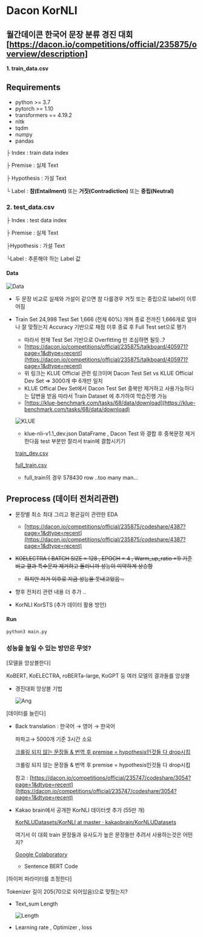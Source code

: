# Dacon KorNLI 
## 월간데이콘 한국어 문장 분류 경진 대회[https://dacon.io/competitions/official/235875/overview/description] 
**1. train_data.csv**


## Requirements
- python >= 3.7
- pytorch >= 1.10
- transformers == 4.19.2
- nltk
- tqdm
- numpy
- pandas



├ Index : train data index

├ Premise : 실제 Text

├ Hypothesis : 가설 Text

└ Label : **참(Entailment)** 또는 **거짓(Contradiction)** 또는 **중립(Neutral)**

### **2. test_data.csv**

├ Index : test data index

├ Premise : 실제 Text

├Hypothesis : 가설 Text

└Label : 추론해야 하는 Label 값

#### Data

![Data](https://user-images.githubusercontent.com/76906638/156130464-44487242-1e98-4eb3-8c40-ace6a9ca9ed2.png)

- 두 문장 비교로 실제와 가설이 같으면 참 다를경우 거짓 또는 중립으로 label이 이루어짐

- Train Set 24,998 Test Set 1,666 (전체 60%) 개며 종료 전까진 1,666개로 얼마나 잘 맞췄는지 Accuracy 기반으로 채점 이후 종료 후  Full Test set으로 평가
    - 따라서 현재 Test Set 기반으로 Overfitting 만 조심하면 될듯..?
    - [https://dacon.io/competitions/official/235875/talkboard/405971?page=1&dtype=recent](https://dacon.io/competitions/official/235875/talkboard/405971?page=1&dtype=recent)
    - 위 링크는 KLUE Official 관련 링크이며 Dacon Test Set vs KLUE Official Dev Set => 3000개 中 6개만 일치
    - KLUE Offical Dev Set에서 Dacon Test Set 중복만 제거하고 사용가능하다는 답변을 받음 따라서 Train Dataset 에 추가하여 학습진행 가능
    - [https://klue-benchmark.com/tasks/68/data/download](https://klue-benchmark.com/tasks/68/data/download)
    
    ![KLUE](https://user-images.githubusercontent.com/76906638/156130801-f709a443-73d8-4c04-83da-227d1b7a83f4.png)
    
    - klue-nli-v1.1_dev.json DataFrame  , Dacon Test 와 결합 후 중복문장 제거한다음 test 부분만 잘라서 train에 결합시키기
    
    [train_dev.csv](https://s3-us-west-2.amazonaws.com/secure.notion-static.com/f09b7c38-32b8-41e2-9ea6-5b29531d51a8/train_dev.csv)
    
    [full_train.csv](https://s3-us-west-2.amazonaws.com/secure.notion-static.com/759345ac-633b-4cdd-8ed2-6c51471b5804/full_train.csv)
    
    - full_train의 경우 578430 row ..too many man...
## Preprocess (데이터 전처리관련)

- 문장별 최소 최대 그리고 평균길이 관련한 EDA
    - [https://dacon.io/competitions/official/235875/codeshare/4387?page=1&dtype=recent](https://dacon.io/competitions/official/235875/codeshare/4387?page=1&dtype=recent)



- ~~KOELECTRA ( BATCH SIZE = 128 , EPOCH = 4 , Warm_up_ratio =1) 기준 비교 결과 특수문자 제거하고 돌리니까 성능이 미약하게 상승함~~
    - ~~하지만 저거 이후로 지금 성능을 못내고있음 ..~~
- 향후 전처리 관련 내용 더 추가 ..
- KorNLI KorSTS (추가 데이터 활용 방안)


#### Run 
    python3 main.py

### 성능을 높일 수 있는 방안은 무엇?

[모델을 앙상블한다] 

KoBERT, KoELECTRA, roBERTa-large, KoGPT 등 여러 모델의 결과들를 앙상블

- 경진대회 앙상블 기법
    
    ![Ang](https://user-images.githubusercontent.com/76906638/156131164-899ead9f-cd48-487f-8820-d423cc25b685.png)
    

[데이터를 늘린다]

- Back translation : 한국어 → 영어 → 한국어
    
    파파고→ 5000개 기준 3시간 소요
    
    [크롤링 되지 않는 문장들 & 번역 후 premise = hypothesis인것들 다 drop시킴](https://s3-us-west-2.amazonaws.com/secure.notion-static.com/96af2e8e-5aa3-495f-b6b9-fd38b6f1e61c/papago_train_final_drop_same.csv)
    
    크롤링 되지 않는 문장들 & 번역 후 premise = hypothesis인것들 다 drop시킴
    
    참고 : [https://dacon.io/competitions/official/235747/codeshare/3054?page=1&dtype=recent](https://dacon.io/competitions/official/235747/codeshare/3054?page=1&dtype=recent)
    
- Kakao brain에서 공개한 KorNLI 데이터셋 추가 (55만 개)
    
    [KorNLUDatasets/KorNLI at master · kakaobrain/KorNLUDatasets](https://github.com/kakaobrain/KorNLUDatasets/tree/master/KorNLI)
    
    여기서 이 대회 train 문장들과 유사도가 높은 문장들만 추려서 사용하는것은 어떤지?
    
    [Google Colaboratory](https://colab.research.google.com/github/Huffon/klue-transformers-tutorial/blob/master/sentence_transformers.ipynb#scrollTo=cad90326-2557-4b86-a42a-ca5033a09cfd)
    
    - Sentence BERT Code

[하이퍼 파라미터를 조정한다]

Tokenizer 길이 205(70으로 되어있음)으로 맞췄는지?

- Text_sum Length
    
    ![Length](https://user-images.githubusercontent.com/76906638/156131236-6c33879d-6d44-42d4-9cf0-904f764fa4da.png)
    
- Learning rate , Optimizer , loss
